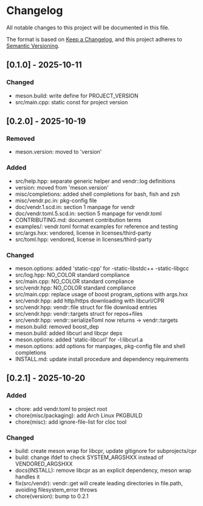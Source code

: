 # Changelog

All notable changes to this project will be documented in this file.

The format is based on [Keep a Changelog](https://keepachangelog.com/en/1.1.0/),
and this project adheres to [Semantic Versioning](https://semver.org/spec/v2.0.0.html).

## [0.1.0] - 2025-10-11

### Changed
- meson.build: write define for PROJECT_VERSION
- src/main.cpp: static const for project version

## [0.2.0] - 2025-10-19

### Removed
- meson.version: moved to 'version'

### Added
- src/help.hpp: separate generic helper and vendr::log definitions
- version: moved from 'meson.version'
- misc/completions: added shell completions for bash, fish and zsh
- misc/vendr.pc.in: pkg-config file
- doc/vendr.1.scd.in: section 1 manpage for vendr
- doc/vendr.toml.5.scd.in: section 5 manpage for vendr.toml
- CONTRIBUTING.md: document contribution terms
- examples/: vendr.toml format examples for reference and testing
- src/args.hxx: vendored, license in licenses/third-party
- src/toml.hpp: vendored, license in licenses/third-party

### Changed
- meson.options: added 'static-cpp' for -static-libstdc++ -static-libgcc
- src/log.hpp: NO_COLOR standard compliance
- src/main.cpp: NO_COLOR standard compliance
- src/vendr.hpp: NO_COLOR standard compliance
- src/main.cpp: replace usage of boost program_options with args.hxx
- src/vendr.hpp: add http/https downloading with libcurl/CPR
- src/vendr.hpp: vendr::file struct for file download entries
- src/vendr.hpp: vendr::targets struct for repos+files
- src/vendr.hpp: vendr::serializeToml now returns -> vendr::targets
- meson.build: removed boost_dep
- meson.build: added libcurl and libcpr deps
- meson.options: added 'static-libcurl' for -l:libcurl.a
- meson.options: add options for manpages, pkg-config file and shell completions
- INSTALL.md: update install procedure and dependency requirements

## [0.2.1] - 2025-10-20

### Added
- chore: add vendr.toml to project root
- chore(misc/packaging): add Arch Linux PKGBUILD
- chore(misc): add ignore-file-list for cloc tool

### Changed
- build: create meson wrap for libcpr, update gitignore for subprojects/cpr
- build: change ifdef to check SYSTEM_ARGSHXX instead of VENDORED_ARGSHXX
- docs(INSTALL): remove libcpr as an explicit dependency, meson wrap handles it
- fix(src/vendr): vendr::get will create leading directories in file.path, avoiding filesystem_error throws
- chore(version): bump to 0.2.1

